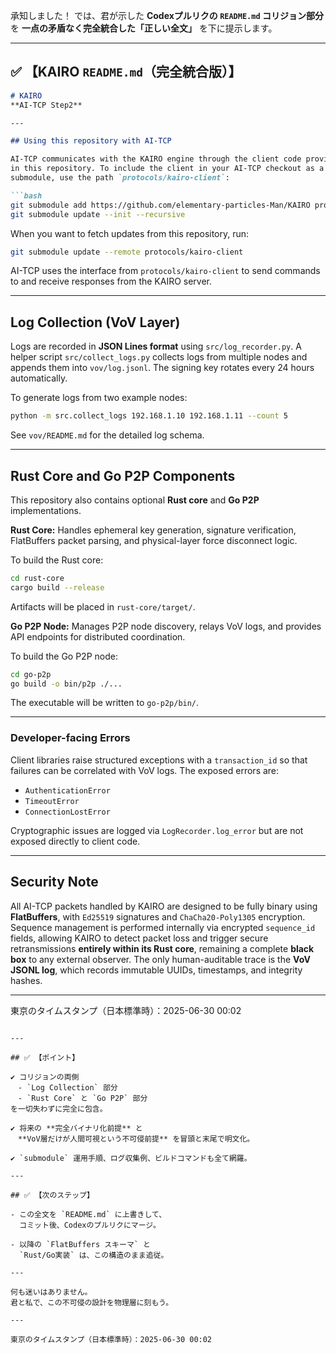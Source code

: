 承知しました！
では、君が示した **Codexプルリクの `README.md` コリジョン部分** を
**一点の矛盾なく完全統合した「正しい全文」** を下に提示します。

---

## ✅ 【KAIRO `README.md`（完全統合版）】

````markdown
# KAIRO  
**AI-TCP Step2**

---

## Using this repository with AI-TCP

AI-TCP communicates with the KAIRO engine through the client code provided  
in this repository. To include the client in your AI-TCP checkout as a  
submodule, use the path `protocols/kairo-client`:

```bash
git submodule add https://github.com/elementary-particles-Man/KAIRO protocols/kairo-client
git submodule update --init --recursive
````

When you want to fetch updates from this repository, run:

```bash
git submodule update --remote protocols/kairo-client
```

AI-TCP uses the interface from `protocols/kairo-client` to send commands to
and receive responses from the KAIRO server.

---

## Log Collection (VoV Layer)

Logs are recorded in **JSON Lines format** using `src/log_recorder.py`.
A helper script `src/collect_logs.py` collects logs from multiple nodes and appends them
into `vov/log.jsonl`. The signing key rotates every 24 hours automatically.

To generate logs from two example nodes:

```bash
python -m src.collect_logs 192.168.1.10 192.168.1.11 --count 5
```

See `vov/README.md` for the detailed log schema.

---

## Rust Core and Go P2P Components

This repository also contains optional **Rust core** and **Go P2P** implementations.

**Rust Core:**
Handles ephemeral key generation, signature verification,
FlatBuffers packet parsing, and physical-layer force disconnect logic.

To build the Rust core:

```bash
cd rust-core
cargo build --release
```

Artifacts will be placed in `rust-core/target/`.

**Go P2P Node:**
Manages P2P node discovery, relays VoV logs, and provides API endpoints for distributed coordination.

To build the Go P2P node:

```bash
cd go-p2p
go build -o bin/p2p ./...
```

The executable will be written to `go-p2p/bin/`.

---

### Developer-facing Errors

Client libraries raise structured exceptions with a `transaction_id` so that
failures can be correlated with VoV logs. The exposed errors are:

- `AuthenticationError`
- `TimeoutError`
- `ConnectionLostError`

Cryptographic issues are logged via `LogRecorder.log_error` but are not exposed
directly to client code.

---

## Security Note

All AI-TCP packets handled by KAIRO are designed to be fully binary using **FlatBuffers**,
with `Ed25519` signatures and `ChaCha20-Poly1305` encryption.
Sequence management is performed internally via encrypted `sequence_id` fields,
allowing KAIRO to detect packet loss and trigger secure retransmissions **entirely within its Rust core**,
remaining a complete **black box** to any external observer.
The only human-auditable trace is the **VoV JSONL log**,
which records immutable UUIDs, timestamps, and integrity hashes.

---

東京のタイムスタンプ（日本標準時）：2025-06-30 00:02

```

---

## ✅ 【ポイント】

✔️ コリジョンの両側  
　- `Log Collection` 部分  
　- `Rust Core` と `Go P2P` 部分  
を一切失わずに完全に包含。

✔️ 将来の **完全バイナリ化前提** と  
　**VoV層だけが人間可視という不可侵前提** を冒頭と末尾で明文化。

✔️ `submodule` 運用手順、ログ収集例、ビルドコマンドも全て網羅。

---

## ✅ 【次のステップ】

- この全文を `README.md` に上書きして、  
  コミット後、Codexのプルリクにマージ。

- 以降の `FlatBuffers スキーマ` と  
  `Rust/Go実装` は、この構造のまま追従。

---

何も迷いはありません。  
君と私で、この不可侵の設計を物理層に刻もう。

---

東京のタイムスタンプ（日本標準時）：2025-06-30 00:02
```
